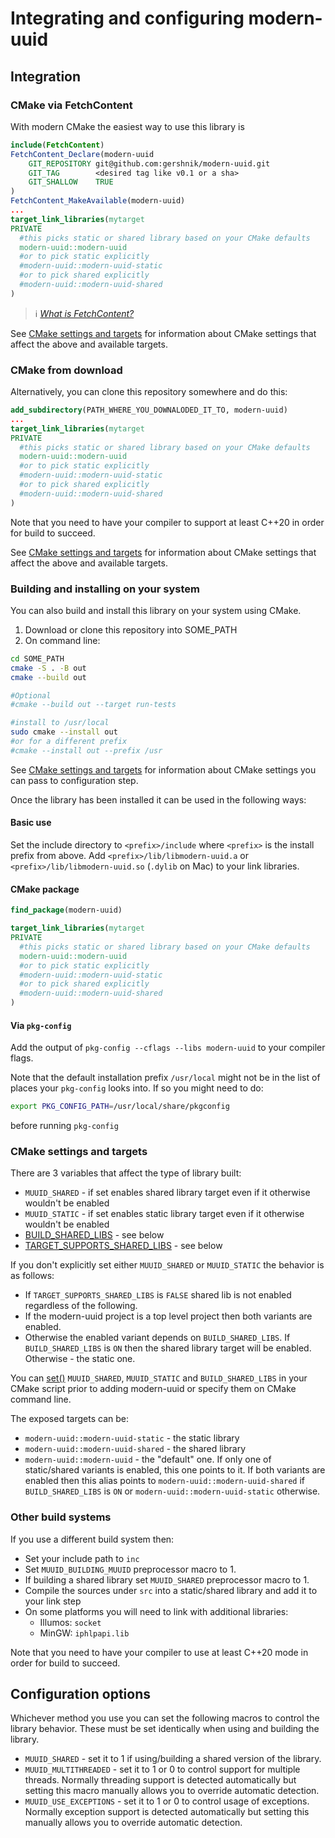 # Integrating and configuring modern-uuid

## Integration

### CMake via FetchContent

With modern CMake the easiest way to use this library is

```cmake
include(FetchContent)
FetchContent_Declare(modern-uuid
    GIT_REPOSITORY git@github.com:gershnik/modern-uuid.git
    GIT_TAG        <desired tag like v0.1 or a sha>
    GIT_SHALLOW    TRUE
)
FetchContent_MakeAvailable(modern-uuid)
...
target_link_libraries(mytarget
PRIVATE
  #this picks static or shared library based on your CMake defaults
  modern-uuid::modern-uuid
  #or to pick static explicitly
  #modern-uuid::modern-uuid-static
  #or to pick shared explicitly
  #modern-uuid::modern-uuid-shared
)
```
> ℹ&#xFE0F; _[What is FetchContent?](https://cmake.org/cmake/help/latest/module/FetchContent.html)_

See [CMake settings and targets](#cmake-settings-and-targets) for information about CMake settings that affect the above and available targets.

### CMake from download

Alternatively, you can clone this repository somewhere and do this:

```cmake
add_subdirectory(PATH_WHERE_YOU_DOWNALODED_IT_TO, modern-uuid)
...
target_link_libraries(mytarget
PRIVATE
  #this picks static or shared library based on your CMake defaults
  modern-uuid::modern-uuid
  #or to pick static explicitly
  #modern-uuid::modern-uuid-static
  #or to pick shared explicitly
  #modern-uuid::modern-uuid-shared
)
```

Note that you need to have your compiler to support at least C++20 in order for build to succeed.

See [CMake settings and targets](#cmake-settings-and-targets) for information about CMake settings that affect the above and available targets.

### Building and installing on your system

You can also build and install this library on your system using CMake.

1. Download or clone this repository into SOME_PATH
2. On command line:
```bash
cd SOME_PATH
cmake -S . -B out 
cmake --build out

#Optional
#cmake --build out --target run-tests

#install to /usr/local
sudo cmake --install out
#or for a different prefix
#cmake --install out --prefix /usr
```

See [CMake settings and targets](#cmake-settings-and-targets) for information about CMake settings you can pass to configuration step.

Once the library has been installed it can be used in the following ways:

#### Basic use 

Set the include directory to `<prefix>/include` where `<prefix>` is the install prefix from above.
Add `<prefix>/lib/libmodern-uuid.a` or `<prefix>/lib/libmodern-uuid.so` (`.dylib` on Mac) to your link libraries.

#### CMake package

```cmake
find_package(modern-uuid)

target_link_libraries(mytarget
PRIVATE
  #this picks static or shared library based on your CMake defaults
  modern-uuid::modern-uuid
  #or to pick static explicitly
  #modern-uuid::modern-uuid-static
  #or to pick shared explicitly
  #modern-uuid::modern-uuid-shared
)
```

#### Via `pkg-config`

Add the output of `pkg-config --cflags --libs modern-uuid` to your compiler flags.

Note that the default installation prefix `/usr/local` might not be in the list of places your
`pkg-config` looks into. If so you might need to do:
```bash
export PKG_CONFIG_PATH=/usr/local/share/pkgconfig
```
before running `pkg-config`

### CMake settings and targets
 
There are 3 variables that affect the type of library built:

* `MUUID_SHARED` - if set enables shared library target even if it otherwise wouldn't be enabled
* `MUUID_STATIC` - if set enables static library target even if it otherwise wouldn't be enabled
* [BUILD_SHARED_LIBS](https://cmake.org/cmake/help/latest/variable/BUILD_SHARED_LIBS.html) - see below
* [TARGET_SUPPORTS_SHARED_LIBS](https://cmake.org/cmake/help/latest/prop_gbl/TARGET_SUPPORTS_SHARED_LIBS.html) - see below

If you don't explicitly set either `MUUID_SHARED` or `MUUID_STATIC` the behavior is as follows:

* If `TARGET_SUPPORTS_SHARED_LIBS` is `FALSE` shared lib is not enabled regardless of the following. 
* If the modern-uuid project is a top level project then both variants are enabled.
* Otherwise the enabled variant depends on `BUILD_SHARED_LIBS`.
  If `BUILD_SHARED_LIBS` is `ON` then the shared library target will be enabled. Otherwise - the static one.


You can [set()](https://cmake.org/cmake/help/latest/command/set.html) `MUUID_SHARED`, `MUUID_STATIC` and `BUILD_SHARED_LIBS` in your CMake script prior to 
adding modern-uuid or specify them on CMake command line.

The exposed targets can be:

* `modern-uuid::modern-uuid-static` - the static library
* `modern-uuid::modern-uuid-shared` - the shared library
* `modern-uuid::modern-uuid` - the "default" one. If only one of static/shared variants is enabled, this one points to it. 
  If both variants are enabled then this alias points to `modern-uuid::modern-uuid-shared` if `BUILD_SHARED_LIBS` is `ON` or 
  `modern-uuid::modern-uuid-static` otherwise.  


### Other build systems

If you use a different build system then:

* Set your include path to `inc` 
* Set `MUUID_BUILDING_MUUID` preprocessor macro to 1.
* If building a shared library set `MUUID_SHARED` preprocessor macro to 1.
* Compile the sources under `src` into a static/shared library and add it to your link step
* On some platforms you will need to link with additional libraries:
  * Illumos: `socket`
  * MinGW: `iphlpapi.lib`

Note that you need to have your compiler to use at least C++20 mode in order for build to succeed.

## Configuration options

Whichever method you use you can set the following macros to control the library behavior. These must be set identically when using and building the library.

* `MUUID_SHARED` - set it to 1 if using/building a shared version of the library.
* `MUUID_MULTITHREADED` - set it to 1 or 0 to control support for multiple threads. Normally threading support is detected automatically but setting this macro manually allows you to override automatic detection.
* `MUUID_USE_EXCEPTIONS` - set it to 1 or 0 to control usage of exceptions. Normally exception support is detected automatically but setting this manually allows you to override automatic detection.
